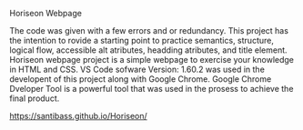  Horiseon Webpage

The code was given with a few errors and or redundancy.
This project has the intention to rovide a starting 
point to practice semantics, structure, logical flow, 
accessible alt atributes, headding atributes, and title element.
Horiseon webpage project is a simple webpage to exercise your knowledge in HTML and CSS. 
VS Code sofware Version: 1.60.2 was used in the developent of this project along with Google Chrome.
Google Chrome Dveloper Tool is a powerful tool that was used in the prosess to achieve the final product.

https://santibass.github.io/Horiseon/
